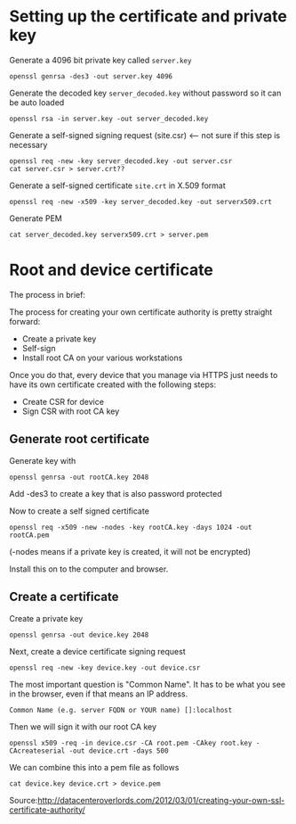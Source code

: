 # Setting up the certificate and private key

Generate a 4096 bit private key called `server.key`
    
    openssl genrsa -des3 -out server.key 4096

Generate the decoded key `server_decoded.key` without password so it can be auto loaded

    openssl rsa -in server.key -out server_decoded.key

Generate a self-signed signing request (site.csr) <-- not sure if this step is necessary

    openssl req -new -key server_decoded.key -out server.csr
    cat server.csr > server.crt??

Generate a self-signed certificate `site.crt` in X.509 format

    openssl req -new -x509 -key server_decoded.key -out serverx509.crt

Generate PEM

    cat server_decoded.key serverx509.crt > server.pem


# Root and device certificate

The process in brief:

The process for creating your own certificate authority is pretty straight forward: 
* Create a private key
* Self-sign
* Install root CA on your various workstations

Once you do that, every device that you manage via HTTPS just needs to have its own certificate created with the following steps:
* Create CSR for device
* Sign CSR with root CA key

## Generate root certificate

Generate key with 

    openssl genrsa -out rootCA.key 2048

Add -des3 to create a key that is also password protected

Now to create a self signed certificate

    openssl req -x509 -new -nodes -key rootCA.key -days 1024 -out rootCA.pem

(-nodes means if a private key is created, it will not be encrypted)

Install this on to the computer and browser.

## Create a certificate

Create a private key 

    openssl genrsa -out device.key 2048

Next, create a device certificate signing request

    openssl req -new -key device.key -out device.csr

The most important question is "Common Name". It has to be what you see in the browser, even if that means an IP address.

    Common Name (e.g. server FQDN or YOUR name) []:localhost

Then we will sign it with our root CA key

    openssl x509 -req -in device.csr -CA root.pem -CAkey root.key -CAcreateserial -out device.crt -days 500

We can combine this into a pem file as follows

    cat device.key device.crt > device.pem

Source:http://datacenteroverlords.com/2012/03/01/creating-your-own-ssl-certificate-authority/